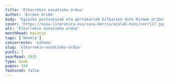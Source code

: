 ```yaml
---
title: 'Elkarrekin esnatzeko ordua'
author: 'Kirmen Uribe'
body: 'Egiazko pertsonaiek eta gertakariek bilbatzen dute Kirmen Uriberen hirugarren eleberriko kontakizuna: Karmele Urresti eta Txomin Letamendiren askatasun egarria eta erresistentzia bipila.Gerra galdua zelarik Euskal Herrian, Karmele erizain ondarrutarrak eta Txomin musikari bilbotarrak Eresoinka taldean ezagutu zuten elkar, Paristik gertu, Belloy jauregian; eta han topo egin zuten aspaldiko lagun batzuek ere, Antonio Gezala margolariak eta Manu Sota idazleak.'
cover: 'https://susa-literatura.eus/susa-berria/azalak-mini/narr117.jpg'
alt: 'Elkarrekin esnatzeko ordua'
monthRead: maiatza
tags: ['Novela']
concorrente: 'oihana'
slug: 'elkarrekin-esnatzeko-ordua'
punti: 7
yearRead: 2025
type: book
pages: 344
featured: false
---
```

